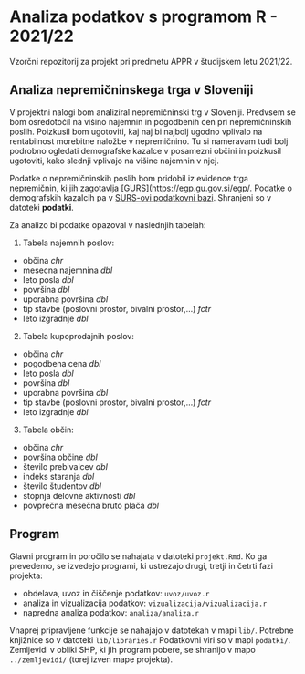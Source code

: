 # Analiza podatkov s programom R - 2021/22

Vzorčni repozitorij za projekt pri predmetu APPR v študijskem letu 2021/22. 

## Analiza nepremičninskega trga v Sloveniji

V projektni nalogi bom analiziral nepremičninski trg v Sloveniji. Predvsem se bom osredotočil na višino najemnin in pogodbenih cen pri nepremičninskih poslih. Poizkusil  bom ugotoviti, kaj naj bi najbolj ugodno vplivalo na rentabilnost morebitne naložbe v nepremičnino. Tu si nameravam tudi bolj podrobno ogledati demografske kazalce v posamezni občini in poizkusil ugotoviti, kako slednji vplivajo na višine najemnin v njej.

Podatke o nepremičninskih poslih bom pridobil iz evidence trga nepremičnin, ki jih zagotavlja [GURS](https://egp.gu.gov.si/egp/. Podatke o demografskih kazalcih pa v [SURS-ovi podatkovni bazi](https://pxweb.stat.si/SiStatData/pxweb/sl/Data/Data/2640010S.px/). Shranjeni so v datoteki **podatki**.

Za analizo bi podatke opazoval v naslednjih tabelah:

1. Tabela najemnih poslov:
- občina *chr*
- mesecna najemnina *dbl*
- leto posla *dbl*
- površina *dbl*
- uporabna površina *dbl* 
- tip stavbe (poslovni prostor, bivalni prostor,...) *fctr*
- leto izgradnje *dbl*


2. Tabela kupoprodajnih poslov:
- občina *chr*
- pogodbena cena *dbl*
- leto posla *dbl*
- površina *dbl*
- uporabna površina *dbl* 
- tip stavbe (poslovni prostor, bivalni prostor,...) *fctr*
- leto izgradnje *dbl*

3. Tabela občin:
- občina *chr*
- površina občine *dbl*
- število prebivalcev *dbl*
- indeks staranja *dbl*
- število študentov *dbl*
- stopnja delovne aktivnosti *dbl*
- povprečna mesečna bruto plača *dbl*



## Program

Glavni program in poročilo se nahajata v datoteki `projekt.Rmd`.
Ko ga prevedemo, se izvedejo programi, ki ustrezajo drugi, tretji in četrti fazi projekta:

* obdelava, uvoz in čiščenje podatkov: `uvoz/uvoz.r`
* analiza in vizualizacija podatkov: `vizualizacija/vizualizacija.r`
* napredna analiza podatkov: `analiza/analiza.r`

Vnaprej pripravljene funkcije se nahajajo v datotekah v mapi `lib/`.
Potrebne knjižnice so v datoteki `lib/libraries.r`
Podatkovni viri so v mapi `podatki/`.
Zemljevidi v obliki SHP, ki jih program pobere,
se shranijo v mapo `../zemljevidi/` (torej izven mape projekta).
